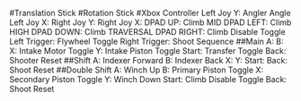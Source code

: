 #Translation Stick
#Rotation Stick
#Xbox Controller
    Left Joy Y: Angler Angle
    Left Joy X: 
    Right Joy Y: 
    Right Joy X: 
    DPAD UP: Climb MID
    DPAD LEFT: Climb HIGH
    DPAD DOWN: Climb TRAVERSAL
    DPAD RIGHT: Climb Disable Toggle
    Left Trigger: Flywheel Toggle
    Right Trigger: Shoot Sequence
    ##Main
        A: 
        B: 
        X: Intake Motor Toggle
        Y: Intake Piston Toggle
        Start: Transfer Toggle
        Back: Shooter Reset
    ##Shift
        A: Indexer Forward
        B: Indexer Back
        X: 
        Y: 
        Start: 
        Back: Shoot Reset
    ##Double Shift
        A: Winch Up
        B: Primary Piston Toggle
        X: Secondary Piston Toggle
        Y: Winch Down
        Start: Climb Disable Toggle
        Back: Shoot Reset